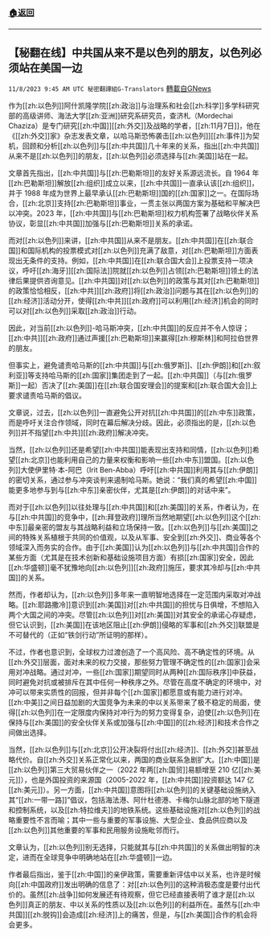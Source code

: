 ###  [:house:返回](README.md)
---


## 【秘翻在线】中共国从来不是以色列的朋友，以色列必须站在美国一边
`11/8/2023 9:45 AM UTC 秘密翻譯組G-Translators` [轉載自GNews](https://gnews.org/articles/1942001)

作为[[zh:以色列]]阿什凯隆学院[[zh:政治]]与治理系和社会[[zh:科学]]多学科研究部的高级讲师、海法大学[[zh:亚洲]]研究系研究员，查济札（Mordechai Chaziza）是专门研究[[zh:中国]][[zh:外交]]及战略的学者，[[zh:11月7日]]，他在《[[zh:外交]]家》杂志发表文章，以哈马斯恐怖袭击[[zh:以色列]][[zh:事件]]为契机，回顾和分析[[zh:以色列]]与[[zh:中共国]]几十年来的关系，指出[[zh:中共国]]从来不是[[zh:以色列]]的朋友，[[zh:以色列]]必须选择与[[zh:美国]]站在一起。

文章首先指出，[[zh:中共国]]与[[zh:巴勒斯坦]]的友好关系源远流长。自 1964 年[[zh:巴勒斯坦]]解放[[zh:组织]]成立以来，[[zh:中共国]]一直承认该[[zh:组织]]，并于 1988 年成为世界上最早承认[[zh:巴勒斯坦]]国的[[zh:国家]]之一。在国际场合，[[zh:北京]]支持[[zh:巴勒斯坦]]事业，一贯主张以两国方案为基础和平解决巴以冲突。2023 年，[[zh:中共国]]与[[zh:巴勒斯坦]]权力机构签署了战略伙伴关系协议，彰显[[zh:中共国]]加强与[[zh:巴勒斯坦]]关系的承诺。

而对[[zh:以色列]]来讲，[[zh:中共国]]从来不是朋友。[[zh:中共国]]在[[zh:联合国]]和国际机构的投票模式对[[zh:以色列]]充满了敌意，对[[zh:巴勒斯坦]]方面表现出无条件的支持。例如，[[zh:中共国]]在[[zh:联合国大会]]上投票支持一项决议，呼吁[[zh:海牙]][[zh:国际法]]院就[[zh:以色列]]占领[[zh:巴勒斯坦]]领土的法律后果提供咨询意见。[[zh:中共国]]对[[zh:以色列]]的政策与其对[[zh:巴勒斯坦]]的政策恰恰相反，[[zh:中共]][[zh:政府]]将[[zh:政治]]问题与其在[[zh:以色列]]的[[zh:经济]]活动分开，使得[[zh:中共]][[zh:政府]]可以利用[[zh:经济]]机会的同时可以对[[zh:以色列]]采取[[zh:政治]]行动。

因此，对当前[[zh:以色列]]\-哈马斯冲突，[[zh:中共国]]的反应并不令人惊讶；[[zh:中共]][[zh:政府]]通过声援[[zh:巴勒斯坦]]来赢得[[zh:穆斯林]]和阿拉伯世界的朋友。

但事实上，避免谴责哈马斯的[[zh:中共国]]与[[zh:俄罗斯]]、[[zh:伊朗]]和[[zh:叙利亚]]等支持哈马斯的[[zh:国家]]集团走到了一起。[[zh:中共国]]（与[[zh:俄罗斯]]一起）否决了[[zh:美国]]在[[zh:联合国安理会]]的提案和[[zh:联合国大会]]上要求谴责哈马斯的倡议。

文章说，过去，[[zh:以色列]]一直避免公开对抗[[zh:中共国]]的[[zh:中东]]政策，而是呼吁关注合作领域，同时在幕后解决分歧。因此，必须指出的是，[[zh:以色列]]并不指望[[zh:中共]][[zh:政府]]解决冲突。

当然，[[zh:以色列]]还是希望[[zh:中共国]]能表现出支持和同情，[[zh:以色列]]希望[[zh:北京]]也能利用自己的力量来权衡和影响一些[[zh:中东]]盟国。[[zh:以色列]]大使伊里特·本\-阿巴（Irit Ben-Abba）呼吁[[zh:中共国]]利用其与[[zh:伊朗]]的密切关系，通过参与冲突谈判来遏制哈马斯。她说：“我们真的希望[[zh:中国]]能更多地参与到与[[zh:中东]]亲密伙伴，尤其是[[zh:伊朗]]的对话中来”。

而对于[[zh:以色列]]以往处理与[[zh:中共国]]和[[zh:美国]]的关系，作者认为，在与[[zh:中共国]]的竞争中，[[zh:拜登政府]]理所当然地期望[[zh:以色列]]这个[[zh:中东]]最亲密的盟友与其战略利益和立场保持一致。[[zh:以色列]]与[[zh:美国]]之间的特殊关系植根于共同的价值观，以及从军事、安全到[[zh:外交]]、商业等各个领域深入而务实的合作。由于[[zh:美国]]认为[[zh:以色列]]与[[zh:中共国]]合作的某些方面（尤其是在技术创新和基础设施项目方面）有损[[zh:国家]]安全，因此[[zh:华盛顿]]毫不犹豫地向[[zh:以色列]][[zh:政府]]施压，要求其冷却与[[zh:中共国]]的关系。

然而，作者却认为，[[zh:以色列]]多年来一直明智地选择在一定范围内采取对冲战略。[[zh:耶路撒冷]]意识到[[zh:美国]]对[[zh:中共国]]的担忧与日俱增，不想陷入两个大国之间的冲突。尽管[[zh:以色列]]对[[zh:美国]]对其安全的承诺心存疑虑，但它认识到，[[zh:美国]]在该地区阻止[[zh:伊朗]]侵略的军事和[[zh:外交]]联盟是不可替代的（正如“铁剑行动”所证明的那样）。

不过，作者也意识到，全球权力过渡创造了一个高风险、高不确定性的环境。从[[zh:外交]]层面，面对未来的权力交接，那些努力管理不确定性的[[zh:国家]]会采用对冲战略。通过对冲，一些[[zh:国家]]期望同时从两种[[zh:国际秩序]]中获益，同时避免对抗或被排斥在其中任何一种秩序之外。尽管在高度不确定的环境中，对冲可以带来实质性的回报，但并非每个[[zh:国家]]都愿意或有能力进行对冲。[[zh:中美]]之间日益加剧的大国竞争为未来的中以关系带来了极不稳定的局面，使得[[zh:以色列]]在一定限度内保持对冲行为的努力变得复杂，迫使[[zh:以色列]]在保持与[[zh:美国]]的安全伙伴关系或加强与[[zh:中国]]的[[zh:经济]]和技术合作之间做出选择。

当然，[[zh:以色列]]与[[zh:北京]]公开决裂将付出[[zh:经济]]、[[zh:外交]]甚至战略代价。自[[zh:外交]]关系正常化以来，两国的商业联系急剧扩大。[[zh:中国]]是[[zh:以色列]]第三大贸易伙伴之一（2022 年两[[zh:国贸]]易额增至 210 亿[[zh:美元]]），也是外国投资的来源国（2005-2022 年，[[zh:中共国]]投资额达 147 亿[[zh:美元]]）。另一方面，[[zh:中共国]]意图将[[zh:以色列]]的关键基础设施纳入其“[[zh:一带一路]]”倡议，包括海法港、阿什杜德港、卡梅尔山脉北部的地下隧道和控制系统，以及[[zh:特拉维夫]]的地铁系统。这些基础设施对[[zh:以色列]]的战略重要性不言而喻；其中一些与重要的军事设施、大型企业、食品供应商以及[[zh:以色列]]其他重要的军事和民用服务设施毗邻而行。

文章认为，[[zh:以色列]]别无选择，只能就其与[[zh:中共国]]的关系做出明智的决定，进而在全球竞争中明确地站在[[zh:华盛顿]]一边。

作者最后指出，鉴于[[zh:中国]]的亲伊政策，需要重新评估中以关系，也许是时候向[[zh:中国政府]]发出明确的信息了：对[[zh:以色列]]的这种消极态度是要付出代价的。虽然[[zh:战争]]如何发展还有待观察，但它已经直接表明了谁才是[[zh:以色列]]真正的朋友、中以关系的性质以及[[zh:以色列]]的利益所在。虽然与[[zh:中共国]][[zh:脱钩]]会造成[[zh:经济]]上的痛苦，但是，与[[zh:美国]]合作的机会将会更多。
